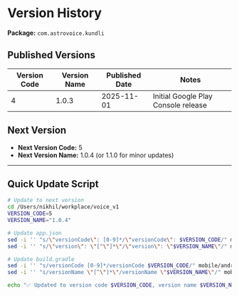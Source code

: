 # Version History

**Package:** `com.astrovoice.kundli`

## Published Versions

| Version Code | Version Name | Published Date | Notes |
|-------------|--------------|----------------|-------|
| 4 | 1.0.3 | 2025-11-01 | Initial Google Play Console release |

## Next Version

- **Next Version Code:** 5
- **Next Version Name:** 1.0.4 (or 1.1.0 for minor updates)

---

## Quick Update Script

```bash
# Update to next version
cd /Users/nikhil/workplace/voice_v1
VERSION_CODE=5
VERSION_NAME="1.0.4"

# Update app.json
sed -i '' "s/\"versionCode\": [0-9]*/\"versionCode\": $VERSION_CODE/" mobile/app.json
sed -i '' "s/\"version\": \"[^\"]*\"/\"version\": \"$VERSION_NAME\"/" mobile/app.json

# Update build.gradle
sed -i '' "s/versionCode [0-9]*/versionCode $VERSION_CODE/" mobile/android/app/build.gradle
sed -i '' "s/versionName \"[^\"]*\"/versionName \"$VERSION_NAME\"/" mobile/android/app/build.gradle

echo "✅ Updated to version code $VERSION_CODE, version name $VERSION_NAME"
```
